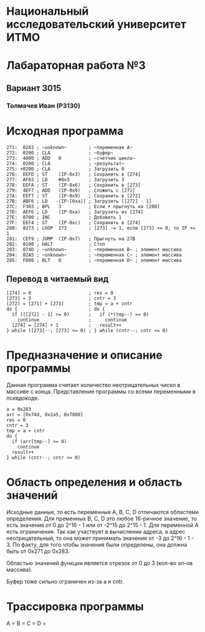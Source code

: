 # Национальный исследовательский университет ИТМО
# Лабараторная работа №3
## Вариант 3015
### Толмачев Иван (P3130)

# Исходная программа

```
271:  0283 ; ~unknown~        ; ~переменная A~
272:  0200 ; CLA              ; ~буфер~
273:  4000 ; ADD   0          ; ~счетчик цикла~
274:  0200 ; CLA              ; ~результат~
275: +0200 ; CLA              ; Загрузить 0
276:  EEFD ; ST    (IP-0x3)   ; Сохранить в [274]
277:  AF03 ; LD    #0x3       ; Загрузить 3
278:  EEFA ; ST    (IP-0x6)   ; Сохранить в [273]
279:  4EF7 ; ADD   (IP-0x9)   ; Сложить с [271]
27A:  EEF7 ; ST    (IP-0x9)   ; Сохранить в [272]
27B:  ABF6 ; LD   -(IP-[0xa]) ; Загрузить [[272] - 1]
27C:  F303 ; BPL   3          ; Если + прыгнуть на [280]
27D:  AEF6 ; LD    (IP-0xa)   ; Загрузить из [274]
27E:  0700 ; INC              ; Добавить 1
27F:  EEF4 ; ST    (IP-0xc)   ; Сохранить в [274]
280:  8273 ; LOOP  273        ; [273] -= 1, если [273] <= 0, то IP += 1
281:  CEF9 ; JUMP  (IP-0x7)   ; Прыгнуть на 27B
282:  0100 ; HALT             ; Стоп
283:  074D ; ~unknown~        ; ~переменная B~ ; элемент массива
284:  02A5 ; ~unknown~        ; ~переменная C~ ; элемент массива
285:  F800 ; BLT   0          ; ~переменная D~ ; элемент массива
```

## Перевод в читаемый вид
```
[274] = 0                     ; res = 0
[273] = 3                     ; cntr = 3
[272] = [271] + [273]         ; tmp = a + cntr
do {                          ; do {
  if ([[272] - 1] >= 0)       ;   if (*(tmp--) >= 0)
    continue                  ;     continue
  [274] = [274] + 1           ;   result++
} while ([273]--; [273] <= 0) ; } while (cntr--; cntr <= 0)
```

# Предназначение и описание программы
Данная программа считает количество неотрицательных чисел в массиве с конца.
Представление программы со всеми переменными в псевдокоде.
```
a = 0x283
arr = [0x74d, 0x2a5, 0xf800]
res = 0
cntr = 3
tmp = a + cntr
do {
  if (arr[tmp--] >= 0)
    continue
  result++
} while (cntr--; cntr <= 0)
```

# Область определения и область значений
Исходные данные, то есть переменные A, B, C, D отличаются областями определения.
Для пременных B, C, D это любое 16-ричное значение, то есть значения от 0 до 2^16 - 1 или от -2^15 до 2^15 - 1.
Для переменной A есть ограничения. Так как участвует в вычислении адреса, а адрес неотрицательный, то она может принимать значения от -3 до 2^16 - 1 - 3. По факту, для того чтобы значения были определены, она должна быть от 0x271 до 0x283.

Областью значений функции является отрезок от 0 до 3 (кол-во эл-ов массива).

Буфер тоже сильно ограничен из-за a и cntr.

# Трассировка программы
A =
B =
C =
D =
